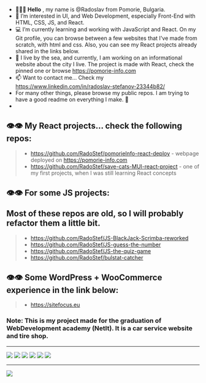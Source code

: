 - 🙂👋🏻 **Hello** , my name is @Radoslav from Pomorie, Bulgaria.
- 💞️ I’m interested in  UI, and Web Development, especially Front-End with HTML, CSS, JS, and React. 
- 💻 I’m currently learning and working with JavaScript and React. On my Git profile, you can browse between a few websites that I've made from scratch, with html and css. Also, you can see my React projects already shared in the links below.
- 🌊 I live by the sea, and currently, I am working on an informational website about the city I live. The project is made with React, check the pinned one or browse https://pomorie-info.com
- 📫 Want to contact me... Check my https://www.linkedin.com/in/radoslav-stefanov-23344b82/
- For many other things, please browse my public repos. I am trying to have a good readme on everything I make. 🙂
- 
## 👁👁 My React projects... check the following repos:
> - https://github.com/RadoStef/pomorieInfo-react-deploy - webpage deployed on https://pomorie-info.com
> - https://github.com/RadoStef/save-cats-MUI-react-project - one of my first projects, when I was still learning React concepts

## 👁👁 For some JS projects: </p> Most of these repos are old, so I will probably refactor them a little bit.
> - https://github.com/RadoStef/JS-BlackJack-Scrimba-reworked
> - https://github.com/RadoStef/JS-guess-the-number
> - https://github.com/RadoStef/JS-the-quiz-game
> - https://github.com/RadoStef/bulstat-catcher
## 👁👁 Some WordPress + WooCommerce experience in the link below:
> - https://sitefocus.eu
### Note: This is my project made for the graduation of WebDevelopment academy (NetIt). It is a car service website and tire shop.

<hr>
<div>
 <img src='https://sitefocus.eu/radoslav/html.png'>
 <img src='https://sitefocus.eu/radoslav/css.png'>
 <img src='https://sitefocus.eu/radoslav/less.png'>
 <img src='https://sitefocus.eu/radoslav/js.png'>
 <img src='https://sitefocus.eu/radoslav/react.png'>
 <img src='https://sitefocus.eu/radoslav/mui.png'>
</div>
<hr>

![](https://komarev.com/ghpvc/?username=RadoStef)
